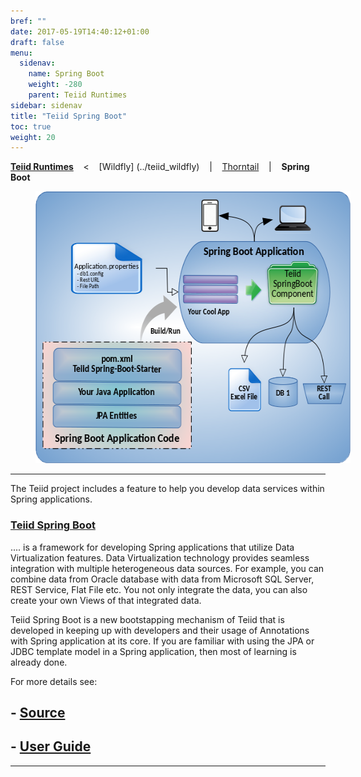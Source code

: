 ```yaml
---
bref: ""
date: 2017-05-19T14:40:12+01:00
draft: false
menu:
  sidenav:
    name: Spring Boot
    weight: -280
    parent: Teiid Runtimes
sidebar: sidenav
title: "Teiid Spring Boot"
toc: true
weight: 20
---
```


[**Teiid Runtimes**](..) &nbsp;&nbsp; <  &nbsp;&nbsp; [Wildfly] (../teiid_wildfly) &nbsp;&nbsp; | &nbsp;&nbsp; [Thorntail](../thorntail) &nbsp;&nbsp; | &nbsp;&nbsp; **Spring Boot** &nbsp;&nbsp;

<div>
<img width="583" height="435" src="/images/teiid-spring-boot.png" frameborder="2" hspace="40" ></img>
</div>

---

The Teiid project includes a feature to help you develop data services within Spring applications.

### [**Teiid Spring Boot**](https://github.com/teiid/teiid-spring-boot)

.... is a framework for developing Spring applications that utilize Data Virtualization features. Data Virtualization technology provides seamless integration with multiple heterogeneous data sources. For example, you can combine data from Oracle database with data from Microsoft SQL Server, REST Service, Flat File etc. You not only integrate the data, you can also create your own Views of that integrated data.

Teiid Spring Boot is a new bootstapping mechanism of Teiid that is developed in keeping up with developers and their usage of Annotations with Spring application at its core. If you are familiar with using the JPA or JDBC template model in a Spring application, then most of learning is already done.

For more details see:

## - [Source](https://github.com/teiid/teiid-spring-boot)

## - [User Guide](https://github.com/teiid/teiid-spring-boot/blob/master/docs/UserGuide.adoc)

---
